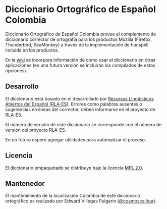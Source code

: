 # Diccionario Ortográfico de Español Colombia

Diccionario Ortográfico de Español Colombia provee el complemento de diccionario corrector de ortografía para los productos Mozilla (Firefox, Thunderbird, SeaMonkey) a través de la implementación de hunspell incluida en los productos.  

En la [wiki](https://github.com/cosmoscalibur/diccionario-mozilla-es-co/wiki/02-Usar-en-otras-aplicaciones) se incorpora información de como usar el diccionario en otras aplicaciones (en una futura versión se incluirán los compilados de estas opciones).

## Desarrollo

El diccionario está basado en el desarrollado por [Recursos Lingüísticos Abiertos del Español (RLA-ES)](https://github.com/sbosio/rla-es). Errores como palabras ausentes o sugerencias erróneas del corrector, deben informarse en el proyecto de RLA-ES.  

El número de versión de este diccionario se corresponde con el número de versión del proyecto RLA-ES.  

En un futuro espero agregar utilidades para automatizar el proceso.

## Licencia

El diccionario empaquetado se distribuye bajo la licencia [MPL 2.0](LICENSE).

## Mantenedor

El mantenimiento de la localización Colombia de este diccionario ortográfico es realizado por Edward Villegas Pulgarin ([@cosmoscalibur](https://github.com/cosmoscalibur)).
